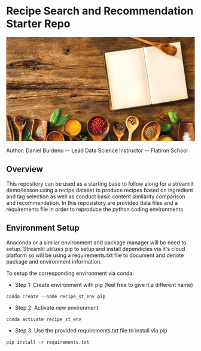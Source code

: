 # Recipe Search and Recommendation Starter Repo

![recipe image](images/header.jpg)

Author: Daniel Burdeno -- Lead Data Science Instructor -- Flatiron School

## Overview

This repository can be used as a starting base to follow along for a streamlit demo/lesson using a recipe dataset to produce recipes based on ingredient and tag selection as well as conduct basic content similarity comparison and recommendation. In this reposistory are provided data files and a requirements file in order to reproduce the python coding environments

## Environment Setup

Anaconda or a similar environment and package manager will be need to setup. Streamlit utilizes pip to setup and install dependicies via it's cloud platform so will be using a requirements.txt file to document and denote package and environment information.

To setup the corresponding environment via conda:
- Step 1: Create environment with pip (feel free to give it a different name)
```
conda create --name recipe_st_env pip
```
- Step 2: Activate new environment
```
conda activate recipe_st_env
```
- Step 3: Use the provided requirements.txt file to install via pip
```
pip install -r requirements.txt
```